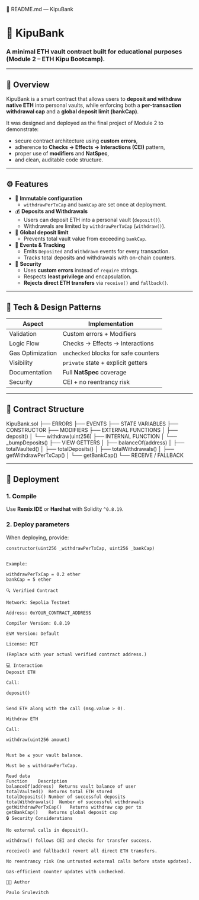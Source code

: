 📘 README.md — KipuBank
# 🏦 KipuBank

### A minimal ETH vault contract built for educational purposes (Module 2 – ETH Kipu Bootcamp).

---

## 📜 Overview

KipuBank is a smart contract that allows users to **deposit and withdraw native ETH** into personal vaults, 
while enforcing both a **per-transaction withdrawal cap** and a **global deposit limit (bankCap)**.

It was designed and deployed as the final project of Module 2 to demonstrate:
- secure contract architecture using **custom errors**,  
- adherence to **Checks → Effects → Interactions (CEI)** pattern,  
- proper use of **modifiers** and **NatSpec**,  
- and clean, auditable code structure.

---

## ⚙️ Features

- 🧱 **Immutable configuration**  
  - `withdrawPerTxCap` and `bankCap` are set once at deployment.
- 💰 **Deposits and Withdrawals**  
  - Users can deposit ETH into a personal vault (`deposit()`).
  - Withdrawals are limited by `withdrawPerTxCap` (`withdraw()`).
- 🔐 **Global deposit limit**  
  - Prevents total vault value from exceeding `bankCap`.
- 🧩 **Events & Tracking**  
  - Emits `Deposited` and `Withdrawn` events for every transaction.
  - Tracks total deposits and withdrawals with on-chain counters.
- 🧯 **Security**  
  - Uses **custom errors** instead of `require` strings.
  - Respects **least privilege** and encapsulation.
  - **Rejects direct ETH transfers** via `receive()` and `fallback()`.

---

## 🧰 Tech & Design Patterns

| Aspect | Implementation |
|--------|----------------|
| Validation | Custom errors + Modifiers |
| Logic Flow | Checks → Effects → Interactions |
| Gas Optimization | `unchecked` blocks for safe counters |
| Visibility | `private` state + explicit getters |
| Documentation | Full **NatSpec** coverage |
| Security | CEI + no reentrancy risk |

---

## 🧩 Contract Structure



KipuBank.sol
├── ERRORS
├── EVENTS
├── STATE VARIABLES
├── CONSTRUCTOR
├── MODIFIERS
├── EXTERNAL FUNCTIONS
│ ├── deposit()
│ └── withdraw(uint256)
├── INTERNAL FUNCTION
│ └── _bumpDeposits()
├── VIEW GETTERS
│ ├── balanceOf(address)
│ ├── totalVaulted()
│ ├── totalDeposits()
│ ├── totalWithdrawals()
│ ├── getWithdrawPerTxCap()
│ └── getBankCap()
└── RECEIVE / FALLBACK


---

## 🧪 Deployment

### 1. Compile
Use **Remix IDE** or **Hardhat** with Solidity `^0.8.19`.

### 2. Deploy parameters
When deploying, provide:

```solidity
constructor(uint256 _withdrawPerTxCap, uint256 _bankCap)


Example:

withdrawPerTxCap = 0.2 ether
bankCap = 5 ether

🔍 Verified Contract

Network: Sepolia Testnet

Address: 0xYOUR_CONTRACT_ADDRESS

Compiler Version: 0.8.19

EVM Version: Default

License: MIT

(Replace with your actual verified contract address.)

💻 Interaction
Deposit ETH

Call:

deposit()


Send ETH along with the call (msg.value > 0).

Withdraw ETH

Call:

withdraw(uint256 amount)


Must be ≤ your vault balance.

Must be ≤ withdrawPerTxCap.

Read data
Function	Description
balanceOf(address)	Returns vault balance of user
totalVaulted()	Returns total ETH stored
totalDeposits()	Number of successful deposits
totalWithdrawals()	Number of successful withdrawals
getWithdrawPerTxCap()	Returns withdraw cap per tx
getBankCap()	Returns global deposit cap
🔒 Security Considerations

No external calls in deposit().

withdraw() follows CEI and checks for transfer success.

receive() and fallback() revert all direct ETH transfers.

No reentrancy risk (no untrusted external calls before state updates).

Gas-efficient counter updates with unchecked.

🧑‍💻 Author

Paulo Srulevitch
